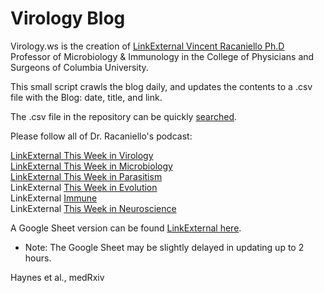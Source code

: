 # Virology Blog
<LinkExternal href="https://www.virology.ws/"> Virology.ws</LinkExternal> is the creation of [LinkExternal Vincent Racaniello Ph.D](https://www.virology.ws/about/) Professor of Microbiology & Immunology in the College of Physicians and Surgeons of Columbia University.</br>

This small script crawls the blog daily, and updates the contents to a .csv file with the Blog: date, title, and link. </br> 

The .csv file in the repository can be quickly [searched](https://github.com/bbennett80/virology_blog/blob/main/virology_blog.csv). 

Please follow all of Dr. Racaniello's podcast:

[LinkExternal This Week in Virology](http://www.microbe.tv/twiv/) </br>
[LinkExternal This Week in Microbiology](http://www.microbe.tv/twim/) </br>
[LinkExternal This Week in Parasitism](http://www.microbe.tv/twip/) </br>
LinkExternal [This Week in Evolution](http://www.microbe.tv/twievo/) </br>
LinkExternal [Immune](https://www.microbe.tv/immune/) </br>
LinkExternal [This Week in Neuroscience](https://www.microbe.tv/twin/) </br>

A Google Sheet version can be found [LinkExternal here](https://docs.google.com/spreadsheets/d/15YhpqfOwC-oyK_OdBp9Rllv9V_eBniJzF3-oK2dzfog/edit?usp=sharing).
  - Note: The Google Sheet may be slightly delayed in updating up to 2 hours. 


<LinkExternal href="https://www.medrxiv.org/content/10.1101/2021.01.06.20248960v1">Haynes et al., medRxiv</LinkExternal>
